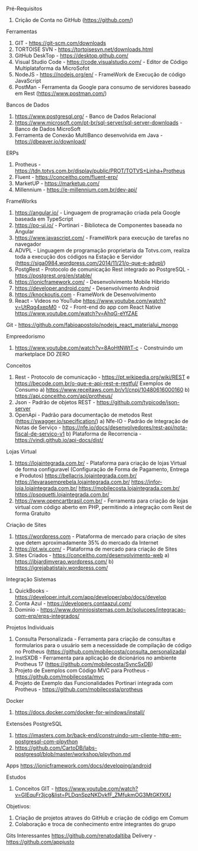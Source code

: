 Pré-Requisitos

1) Crição de Conta no GitHub (https://github.com/)

Ferramentas

1) GIT - https://git-scm.com/downloads
2) TORTOISE SVN - https://tortoisesvn.net/downloads.html
3) GitHub DeskTop - https://desktop.github.com/
4) Visual Studio Code - https://code.visualstudio.com/ - Editor de Código Multiplataforma da MicroSofot
5) NodeJS - https://nodejs.org/en/ - FrameWork de Execução de código JavaScript
6) PostMan - Ferramenta da Google para consumo de servidores baseado em Rest (https://www.postman.com/)

Bancos de Dados
1) https://www.postgresql.org/ - Banco de Dados Relacional
2) https://www.microsoft.com/pt-br/sql-server/sql-server-downloads - Banco de Dados MicroSoft
3) Ferramenta de Conexão MultiBanco desenvolvida em Java - https://dbeaver.io/download/

ERPs
1) Protheus - https://tdn.totvs.com.br/display/public/PROT/TOTVS+Linha+Protheus
2) Fluent - https://conceitho.com/fluent-erp/
3) MarketUP - https://marketup.com/
4) Millennium - https://e-millennium.com.br/dev-api/

FrameWorks
1) https://angular.io/ - Linguagem de programação criada pela Google baseada em TypeScript 
2) https://po-ui.io/ - Portinari - Biblioteca de Componentes baseada no Angular
3) https://www.javascript.com/ - FrameWork para execução de tarefas no navegador
4) ADVPL - Linguagem de programação proprietaria da Totvs.com, realiza toda a execução dos códigos na Estação e Servidor (https://siga0984.wordpress.com/2014/11/21/o-que-e-advpl/)
5) PostgRest - Protocolo de comunicação Rest integrado ao PostgreSQL - https://postgrest.org/en/stable/
6) https://ionicframework.com/ - Desenvolvimento Mobile Hibrido
7) https://developer.android.com/ - Desenvolvimento Android
8) https://knockoutjs.com - FrameWork de Desenvolvimento
11) React - Videos no YouTube
https://www.youtube.com/watch?v=UtRqg4xepM0 - 02 - Front-end do app com React Native
https://www.youtube.com/watch?v=AhqG-eYfZAE

Git - https://github.com/fabioapostolo/nodejs_react_materialui_mongo

Empreedorismo
1) https://www.youtube.com/watch?v=8AoHtNWtT-c - Construindo um marketplace DO ZERO

Conceitos
1) Rest - Protocolo de comunicação - https://pt.wikipedia.org/wiki/REST e https://becode.com.br/o-que-e-api-rest-e-restful/
  Exemplos de Consumo
  a) https://www.receitaws.com.br/v1/cnpj/10480616000160
  b) https://api.conceitho.com/api/protheus/
2) Json - Padrão de objetos REST - https://github.com/typicode/json-server
3) OpenApi - Padrão para documentação de metodos Rest (https://swagger.io/specification/)
   a) Nfe-IO - Padrão de Integração de Notas de Serviço - https://nfe.io/docs/desenvolvedores/rest-api/nota-fiscal-de-servico-v1
   b) Plataforma de Recorrencia - https://vindi.github.io/api-docs/dist/

Lojas Virtual
1) https://lojaintegrada.com.br/ - Plataforma para criação de lojas Virtual de forma configuravel (Configuração de Forma de Pagamento, Entrega e Produtos)
  https://bellacris.lojaintegrada.com.br/
  https://levarasemprebela.lojaintegrada.com.br/
  https://infor-loja.lojaintegrada.com.br/
  https://mobilecosta.lojaintegrada.com.br/
  https://psoquetti.lojaintegrada.com.br/
3) https://www.opencartbrasil.com.br/ - Ferramenta para criação de lojas virtual com código aberto em PHP, permitindo a integração com Rest de forma Gratuito

Criação de Sites
1) https://wordpress.com - Plataforma de mercado para criação de sites que detem aproximadamente 35% do mercado da Internet
2) https://pt.wix.com/ - Plataforma de mercado para criação de Sites
3) Sites Criados - https://conceitho.com/desenvolvimento-web
   a) https://ibjardimverao.wordpress.com/
   b) https://igrejabatistajv.wordpress.com/

Integração Sistemas
1) QuickBooks - https://developer.intuit.com/app/developer/qbo/docs/develop
2) Conta Azul - https://developers.contaazul.com/
3) Dominio - https://www.dominiosistemas.com.br/solucoes/integracao-com-erp/erps-integrados/

Projetos Individuais
1) Consulta Personalizada - Ferramenta para criação de consultas e formularios para o usuário sem a necessidade de compilação de código no Protheus (https://github.com/mobilecosta/consulta_personalizada)
2) InstSXDB - Ferramenta para aplicação de dicionários no ambiente Protheus 17 (https://github.com/mobilecosta/SyncSxDB)
3) Projeto de Exemplos com Código MVC para Protheus - https://github.com/mobilecosta/mvc
4) Projeto de Exemplo das Funcionalidades Portinari integrada com Protheus - https://github.com/mobilecosta/protheus

Docker
1) https://docs.docker.com/docker-for-windows/install/

Extensões PostgreSQL
1) https://imasters.com.br/back-end/construindo-um-cliente-http-em-postgresql-com-plpython
2) https://github.com/CartoDB/labs-postgresql/blob/master/workshop/plpython.md

Apps
https://ionicframework.com/docs/developing/android

Estudos
1) Conceitos GIT - https://www.youtube.com/watch?v=GIEquFr3jcg&list=PLDqnSpzNKDvkfF_ZMfukmOG3MtGKfXlfJ

Objetivos:
1) Criação de projetos atraves do GitHub e criação de código em Comum
2) Colaboração e troca de conhecimento entre integrantes do grupo

Gits Interessantes
https://github.com/renatodaltiba
Delivery - https://github.com/appjusto
